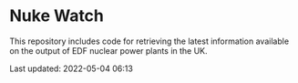 # Nuke Watch

This repository includes code for retrieving the latest information available on the output of EDF nuclear power plants in the UK.

Last updated: 2022-05-04 06:13